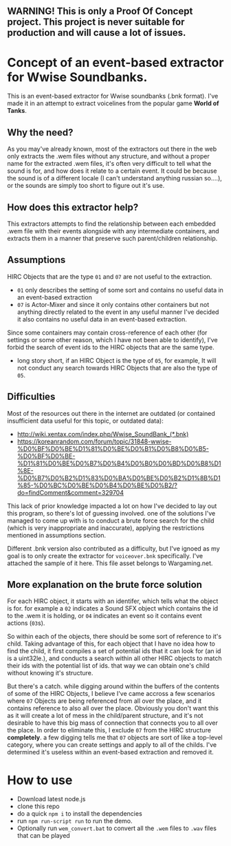 ## WARNING! This is only a Proof Of Concept project. This project is never suitable for production and will cause a lot of issues.
# Concept of an event-based extractor for Wwise Soundbanks.
This is an event-based extractor for Wwise soundbanks (.bnk format). I've made it in an attempt to extract voicelines from the popular game **World of Tanks**.
## Why the need?
As you may've already known, most of the extractors out there in the web only extracts the .wem files without any structure, and without a proper name for the extracted .wem files, it's often very difficult to tell what the sound is for, and how does it relate to a certain event. It could be because the sound is of a different locale (I can't understand anything russian so....), or the sounds are simply too short to figure out it's use.

## How does this extractor help?
This extractors attempts to find the relationship between each embedded .wem file with their events alongside with any intermediate containers, and extracts them in a manner that preserve such parent/children relationship.

## Assumptions
HIRC Objects that are the type `01` and `07` are not useful to the extraction. 
- `01` only describes the setting of some sort and contains no useful data in an event-based extraction
- `07` is Actor-Mixer and since it only contains other containers but not anything directly related to the event in any useful manner I've decided it also contains no useful data in an event-based extraction.

Since some containers may contain cross-reference of each other (for settings or some other reason, which I have not been able to identify), I've forbid the search of event ids to the HIRC objects that are the same type.
- long story short, if an HIRC Object is the type of `05`, for example, It will not conduct any search towards HIRC Objects that are also the type of `05`.

## Difficulties
Most of the resources out there in the internet are outdated (or contained insufficient data useful for this topic, or outdated data): 
- http://wiki.xentax.com/index.php/Wwise_SoundBank_(*.bnk)
- https://koreanrandom.com/forum/topic/31848-wwise-%D0%BF%D0%BE%D1%81%D0%BE%D0%B1%D0%B8%D0%B5-%D0%BF%D0%BE-%D1%81%D0%BE%D0%B7%D0%B4%D0%B0%D0%BD%D0%B8%D1%8E-%D0%B7%D0%B2%D1%83%D0%BA%D0%BE%D0%B2%D1%8B%D1%85-%D0%BC%D0%BE%D0%B4%D0%BE%D0%B2/?do=findComment&comment=329704

This lack of prior knowledge impacted a lot on how I've decided to lay out this program, so there's lot of guessing involved. one of the solutions I've managed to come up with is to conduct a brute force search for the child (which is very inappropriate and inaccurate), applying the restrictions mentioned in assumptions section.

Different .bnk version also contributed as a difficulty, but I've ignoed as my goal is to only create the extractor for `voiceover.bnk` specifically. I've attached the sample of it here. This file asset belongs to Wargaming.net.

## More explanation on the brute force solution
For each HIRC object, it starts with an identifer, which tells what the object is for. for example a `02` indicates a Sound SFX object which contains the id to the .wem it is holding, or `04` indicates an event so it contains event actions (`03`s).

So within each of the objects, there should be some sort of reference to it's child. Taking advantage of this, for each object that I have no idea how to find the child, it first compiles a set of potential ids that it can look for (an id is a uint32le.), and conducts a search within all other HIRC objects to match their ids with the potential list of ids. that way we can obtain one's child without knowing it's structure. 

But there's a catch. while digging around within the buffers of the contents of some of the HIRC Objects, I believe I've came accross a few scenarios where `07` Objects are being referenced from all over the place, and it contains reference to also all over the place. Obviously you don't want this as it will create a lot of mess in the child/parent structure, and it's not desirable to have this big mass of connection that connects you to all over the place. In order to eliminate this, I exclude `07` from the HIRC structure **completely**. a few digging tells me that `07` objects are sort of like a top-level category, where you can create settings and apply to all of the childs. I've determined it's useless within an event-based extraction and removed it.

# How to use
- Download latest node.js
- clone this repo
- do a quick `npm i` to install the dependencies
- run `npm run-script run` to run the demo.
- Optionally run `wem_convert.bat` to convert all the `.wem` files to `.wav` files that can be played